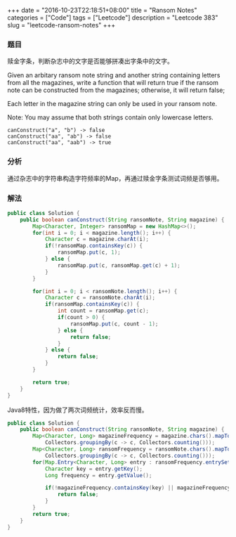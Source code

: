 +++
date = "2016-10-23T22:18:51+08:00"
title = "Ransom Notes"
categories = ["Code"]
tags = ["Leetcode"]
description = "Leetcode 383"
slug = "leetcode-ransom-notes"
+++

### 题目

赎金字条，判断杂志中的文字是否能够拼凑出字条中的文字。

Given an arbitary ransom note string and another string containing letters from all the magazines, write a function that will return true if the ransom note can be constructed from the magazines; otherwise, it will return false;

Each letter in the magazine string can only be used in your ransom note.

Note:
You may assume that both strings contain only lowercase letters.

```console
canConstruct("a", "b") -> false
canConstruct("aa", "ab") -> false
canConstruct("aa", "aab") -> true
```

### 分析

通过杂志中的字符串构造字符频率的Map，再通过赎金字条测试词频是否够用。

### 解法

```java
public class Solution {
    public boolean canConstruct(String ransomNote, String magazine) {
        Map<Character, Integer> ransomMap = new HashMap<>();
        for(int i = 0; i < magazine.length(); i++) {
            Character c = magazine.charAt(i);
            if(!ransomMap.containsKey(c)) {
                ransomMap.put(c, 1);
            } else {
                ransomMap.put(c, ransomMap.get(c) + 1);
            }
        }

        for(int i = 0; i < ransomNote.length(); i++) {
            Character c = ransomNote.charAt(i);
            if(ransomMap.containsKey(c)) {
                int count = ransomMap.get(c);
                if(count > 0) {
                    ransomMap.put(c, count - 1);
                } else {
                    return false;
                }
            } else {
                return false;
            }
        }

        return true;
    }
}
```

Java8特性，因为做了两次词频统计，效率反而慢。

```java
public class Solution {
    public boolean canConstruct(String ransomNote, String magazine) {
        Map<Character, Long> magazineFrequency = magazine.chars().mapToObj(i -> (char)i).collect(
            Collectors.groupingBy(c -> c, Collectors.counting()));
        Map<Character, Long> ransomFrequency = ransomNote.chars().mapToObj(i -> (char)i).collect(
            Collectors.groupingBy(c -> c, Collectors.counting()));
        for(Map.Entry<Character, Long> entry : ransomFrequency.entrySet()) {
            Character key = entry.getKey();
            Long frequency = entry.getValue();

            if(!magazineFrequency.containsKey(key) || magazineFrequency.get(key) < frequency) {
                return false;
            }
        }
        return true;
    }
}
```